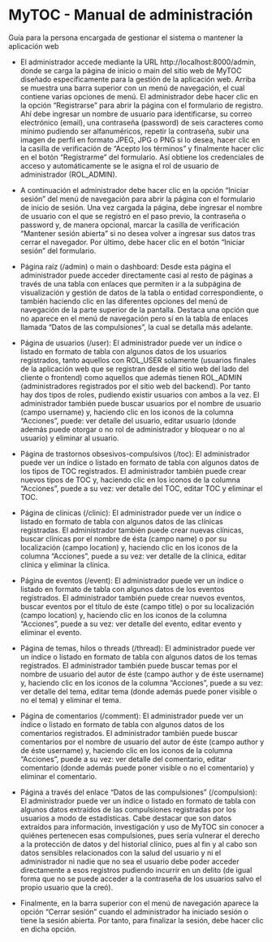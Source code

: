 # MyTOC - Manual de administración

Guía para la persona encargada de gestionar el sistema o mantener la aplicación web

* El administrador accede mediante la URL http://localhost:8000/admin, donde se carga la página de inicio o main del sitio web de MyTOC diseñado específicamente para la gestión de la aplicación web. Arriba se muestra una barra superior con un menú de navegación, el cual contiene varias opciones de menú. El administrador debe hacer clic en la opción “Registrarse” para abrir la página con el formulario de registro. Ahí debe ingresar un nombre de usuario para identificarse, su correo electrónico (email), una contraseña (password) de seis caracteres como mínimo pudiendo ser alfanuméricos, repetir la contraseña, subir una imagen de perfil en formato JPEG, JPG o PNG si lo desea, hacer clic en la casilla de verificación de “Acepto los términos” y finalmente hacer clic en el botón “Registrarme” del formulario. Así obtiene los credenciales de acceso y automáticamente se le asigna el rol de usuario de administrador (ROL_ADMIN).

* A continuación el administrador debe hacer clic en la opción “Iniciar sesión” del menú de navegación para abrir la página con el formulario de inicio de sesión. Una vez cargada la página, debe ingresar el nombre de usuario con el que se registró en el paso previo, la contraseña o password y, de manera opcional, marcar la casilla de verificación “Mantener sesión abierta” si no desea volver a ingresar sus datos tras cerrar el navegador. Por último, debe hacer clic en el botón “Iniciar sesión” del formulario.

* Página raíz (/admin) o main o dashboard: Desde esta página el administrador puede acceder directamente casi al resto de páginas a través de una tabla con enlaces que permiten ir a la subpágina de visualización y gestión de datos de la tabla o entidad correspondiente, o también haciendo clic en las diferentes opciones del menú de navegación de la parte superior de la pantalla. Destaca una opción que no aparece en el menú de navegación pero sí en la tabla de enlaces llamada “Datos de las compulsiones”, la cual se detalla más adelante.

* Página de usuarios (/user): El administrador puede ver un índice o listado en formato de tabla con algunos datos de los usuarios registrados, tanto aquellos con ROL_USER solamente (usuarios finales de la aplicación web que se registran desde el sitio web del lado del cliente o frontend) como aquellos que además tienen ROL_ADMIN (administradores registrados por el sitio web del backend). Por tanto hay dos tipos de roles, pudiendo existir usuarios con ambos a la vez. El administrador también puede buscar usuarios por el nombre de usuario (campo username) y, haciendo clic en los iconos de la columna “Acciones”, puede: ver detalle del usuario, editar usuario (donde además puede otorgar o no rol de administrador y bloquear o no al usuario) y eliminar al usuario.

* Página de trastornos obsesivos-compulsivos (/toc): El administrador puede ver un índice o listado en formato de tabla con algunos datos de los tipos de TOC registrados. El administrador también puede crear nuevos tipos de TOC y, haciendo clic en los iconos de la columna “Acciones”, puede a su vez: ver detalle del TOC, editar TOC y eliminar el TOC.

* Página de clínicas (/clinic): El administrador puede ver un índice o listado en formato de tabla con algunos datos de las clínicas registradas. El administrador también puede crear nuevas clínicas, buscar clínicas por el nombre de ésta (campo name) o por su localización (campo location) y, haciendo clic en los iconos de la columna “Acciones”, puede a su vez: ver detalle de la clínica, editar clínica y eliminar la clínica.

* Página de eventos (/event): El administrador puede ver un índice o listado en formato de tabla con algunos datos de los eventos registrados. El administrador también puede crear nuevos eventos, buscar eventos por el título de éste (campo title) o por su localización (campo location) y, haciendo clic en los iconos de la columna “Acciones”, puede a su vez: ver detalle del evento, editar evento y eliminar el evento.

* Página de temas, hilos o threads (/thread): El administrador puede ver un índice o listado en formato de tabla con algunos datos de los temas registrados. El administrador también puede buscar temas por el nombre de usuario del autor de éste (campo author y de éste username) y, haciendo clic en los iconos de la columna “Acciones”, puede a su vez: ver detalle del tema, editar tema (donde además puede poner visible o no el tema) y eliminar el tema.

* Página de comentarios (/comment): El administrador puede ver un índice o listado en formato de tabla con algunos datos de los comentarios registrados. El administrador también puede buscar comentarios por el nombre de usuario del autor de éste (campo author y de éste username) y, haciendo clic en los iconos de la columna “Acciones”, puede a su vez: ver detalle del comentario, editar comentario (donde además puede poner visible o no el comentario) y eliminar el comentario.

* Página a través del enlace “Datos de las compulsiones” (/compulsion): El administrador puede ver un índice o listado en formato de tabla con algunos datos extraídos de las compulsiones registradas por los usuarios a modo de estadísticas. Cabe destacar que son datos extraídos para información, investigación y uso de MyTOC sin conocer a quiénes pertenecen esas compulsiones, pues sería vulnerar el derecho a la protección de datos y del historial clínico, pues al fin y al cabo son datos sensibles relacionados con la salud del usuario y ni el administrador ni nadie que no sea el usuario debe poder acceder directamente a esos registros pudiendo incurrir en un delito (de igual forma que no se puede acceder a la contraseña de los usuarios salvo el propio usuario que la creó).

* Finalmente, en la barra superior con el menú de navegación aparece la opción “Cerrar sesión” cuando el administrador ha iniciado sesión o tiene la sesión abierta. Por tanto, para finalizar la sesión, debe hacer clic en dicha opción.
